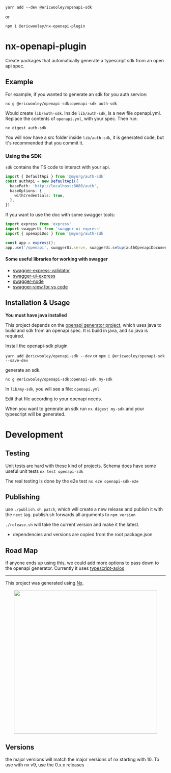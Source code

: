 ```
yarn add --dev @ericwooley/openapi-sdk
```
or
```
npm i @ericwooley/nx-openapi-plugin
```

# nx-openapi-plugin

Create packages that automatically generate a typescript sdk from an open api spec.
## Example

For example, if you wanted to generate an sdk for you auth service:
```
nx g @ericwooley/openapi-sdk:openapi-sdk auth-sdk
```
Would create `lib/auth-sdk`. Inside `lib/auth-sdk`, is a new file openapi.yml. Replace the contents of `openapi.yml`, with your spec. Then run:

```
nx digest auth-sdk
```
You will now have a src folder inside `lib/auth-sdk`, it is generated code, but it's recommended that you commit it.


### Using the SDK
 `sdk` contains the TS code to interact with your api.

```ts
import { DefaultApi } from '@myorg/auth-sdk`
const authApi = new DefaultApi({
  basePath: 'http://localhost:8080/auth',
  baseOptions: {
    withCredentials: true,
  },
})
```

If you want to use the doc with some swagger tools:
```ts
import express from 'express'
import swaggerUi from 'swagger-ui-express'
import { openapiDoc } from '@myorg/auth-sdk`

const app = express();
app.use('/openapi', swaggerUi.serve, swaggerUi.setup(authOpenapiDocument));
```
#### Some useful libraries for working with swagger
* [swagger-express-validator](https://www.npmjs.com/package/swagger-express-validator)
* [swagger-ui-express](https://www.npmjs.com/package/swagger-ui-express)
* [swagger-node](https://github.com/swagger-api/swagger-node)
* [swagger-view for vs code](https://marketplace.visualstudio.com/items?itemName=Arjun.swagger-viewer)

## Installation & Usage

**You must have java installed**

This project depends on the [openapi generator project](https://openapi-generator.tech/), which uses java to build and sdk from an openapi spec. It is build in java, and so java is required.


Install the openapi-sdk plugin

`yarn add @ericwooley/openapi-sdk --dev` or
`npm i @ericwooley/openapi-sdk --save-dev`

generate an sdk.

`nx g @ericwooley/openapi-sdk:openapi-sdk my-sdk`

In `lib/my-sdk`, you will see a file: `openapi.yml`

Edit that file according to your openapi needs.

When you want to generate an sdk run `nx digest my-sdk` and your typescript will be generated.

# Development
## Testing
Unit tests are hard with these kind of projects. Schema does have some useful unit tests `nx test openapi-sdk`

The real testing is done by the e2e test `nx e2e openapi-sdk-e2e`

## Publishing
use `./publish.sh patch`, which will create a new release and publish it with the `next` tag.
publish.sh forwards all arguments to `npm version`

`./release.sh` will take the current version and make it the latest.

* dependencies and versions are copied from the root package.json

## Road Map
If anyone ends up using this, we could add more options to pass down to the openapi generator. Currently it uses [typescript-axios](https://openapi-generator.tech/docs/generators/typescript-axios)

--------------------------------------------------------------------------------


This project was generated using [Nx](https://nx.dev).

<p align="center"><img src="https://raw.githubusercontent.com/nrwl/nx/master/nx-logo.png" width="450"></p>


## Versions
the major versions will match the major versions of nx starting with 10. To use with nx v9, use the 0.x.x releases
